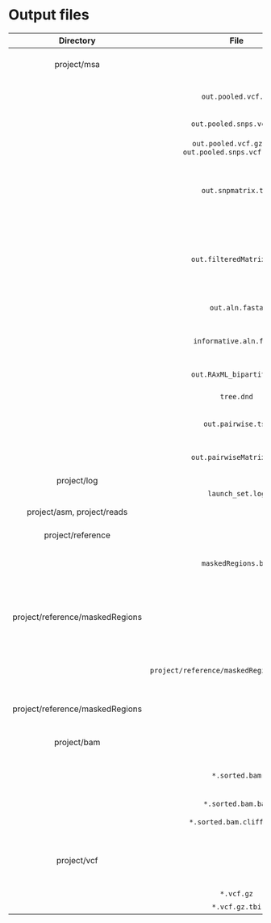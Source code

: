 Output files
============
| Directory |File    |   Description  | Notes |
|:------:|:---------:|----------------|-------|
|project/msa  || The multiple sequence alignment directory | Most of the output files you want are here like the multiple sequence alignment and the phylogeny|
||`out.pooled.vcf.gz` | the pooled VCF file created from `bcftools merge` | |
||`out.pooled.snps.vcf.gz` | SNPs vcf | The same data as `out.pooled.vcf.gz` but filtered to SNPs only. |
||`out.pooled.vcf.gz.tbi`, `out.pooled.snps.vcf.gz.tbi` | the tabix index file for each VCF | |
||`out.snpmatrix.tsv` | the `bcftools query` output | This file is essentially the main SNP matrix and describes the position and allele for each genome.  Each allele is in the genotype (GT) format, as specified in the vcf format specification |
||`out.filteredMatrix.tsv` | the filtered `bcftools query` output | After `out.snpmatrix.tsv` is generated, this file describes remaining SNPs after some are filtered out, usually because the `--allowedFlanking` option in `launch_set.pl`, `--allowed` in `filterMatrix.pl`, or similar parameters in other scripts |
||`out.aln.fasta` | the output alignment file in fasta format. | Make any changes to this file before running a phylogeny |program.  Do not use `informative.aln.fasta` to make edits because positions might come and go and therefore you might lose resolution. After any edits, use `removeUninformativeSites.pl` to re-create `informative.aln.fasta`  |
|| `informative.aln.fasta` | The alignment after removing uninformative columns (ambiguities, invariants, gaps) | Do not make any changes to this file before running a phylogeny. Make the changes in `out.aln.fasta` |
|| `out.RAxML_bipartitions` | RAxML-generated tree in newick format | |
|| `tree.dnd` | Symlink to `out.RAxML_bipartitions`| |
|| `out.pairwise.tsv` | Pairwise distances file | Format: tab-delimited with three columns: genome1, genome2, hqSNP distance |
|| `out.pairwiseMatrix.tsv` | Pairwise distances matrix | The same data as `out.pairwise.tsv`, but in a 2-d matrix. Generated with `pairwiseTo2d.pl`. |
|project/log| | Log files||
|| `launch_set.log`    | The main log file | |
|project/asm, project/reads || The input assemblies and reads. | |
|project/reference|| Where the reference fasta file is||
||`maskedRegions.bed` | Regions of the reference genome that is masked for analysis. | |
|project/reference/maskedRegions|| BED-formatted files that describe regions that should be masked in the reference genome.|  You may also create your own file that can have any filename with extension `.bed`. This file can describe your manually-chosen regions that should be masked.  These regions will be incorporated into `project/reference/maskedRegions.bed`.|
||`project/reference/maskedRegions/phages.bed`| BED-formatted file describing predicted phage sites||
|project/reference/maskedRegions || BED-formatted files that describe the regions to mask in the reference genome| Custom bed files with a `.bed` extension can also be placed here|
|project/bam|| Output bam files are here|
||`*.sorted.bam` | sorted bam files | The query and reference name are encoded in the filename; many times the reference name will just be called "reference." |
||`*.sorted.bam.bai` | samtools index file || 
||`*.sorted.bam.cliffs.bed` | Files describing genome depth cliffs | These are only present if you specified `--mask-cliffs` |
|project/vcf||VCF files|Have the same file format as the `*.sorted.bam` files, so that they can be matched easily when running Lyve-SET. These files are sorted with vcftools and compressed with bgzip.|
||`*.vcf.gz`|VCF files |Filtered VCF files||
||`*.vcf.gz.tbi`| Tabix index files||
